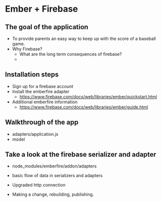 # Ember + Firebase

## The goal of the application
* To provide parents an easy way to keep up with the score of a baseball game.
* Why Firebase?
  * What are the long term consequences of firebase?
  *

## Installation steps
* Sign up for a firebase account
* Install the emberfire adapter
  * https://www.firebase.com/docs/web/libraries/ember/quickstart.html
* Additional emberfire information
  * https://www.firebase.com/docs/web/libraries/ember/guide.html

## Walkthrough of the app
  * adapters/application.js
  * model


## Take a look at the firebase serializer and adapter
* node_modules/emberfire/addon/adapters
* basic flow of data in serializers and adapters

* Upgraded http connection
* Making a change, rebuilding, publishing.